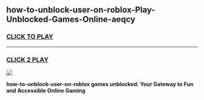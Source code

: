 
## how-to-unblock-user-on-roblox-Play-Unblocked-Games-Online-aeqcy
<h3>
<a href="https://premium76.site?title=how-to-unblock-user-on-roblox&ref=25A">CLICK TO PLAY</a></h3>
<hr>

<h3>
<a href="https://premium76.site?title=how-to-unblock-user-on-roblox&ref=25A">CLICK 2 PLAY</a>
  
</h3>

<a href="https://premium76.site?title=how-to-unblock-user-on-roblox&ref=25A"><img src="https://clearcache.store/games.png"></a>


**how-to-unblock-user-on-roblox games unblocked: Your Gateway to Fun and Accessible Online Gaming**
